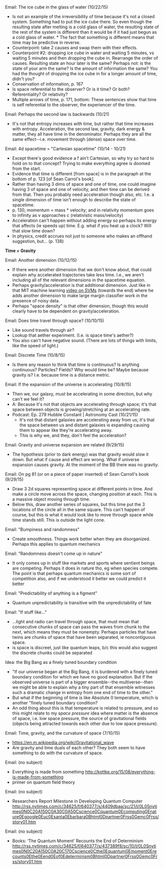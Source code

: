 Email: The ice cube in the glass of water (10/22/15)
* Is not an example of the irreversibility of time because it's not a closed system. Something had to put the ice cube there. So even though the resulting state after melting is a cold glass of water, the resulting state of the rest of the system is different than it would be if it had just begun as a cold glass of water. * The fact that something is different means that time may be predictive in reverse.
* Counterpoint: take 2 causes and swap them with their effects.
* Counterpoint #2: dropping ice cube in water and waiting 5 minutes, vs waiting 5 minutes and then dropping the cube in. Rearrange the order of causes. Resulting state an hour later is the same? Perhaps not: is the state of your arm the same? Is the amount of information the same? You had the thought of dropping the ice cube in for a longer amount of time, didn't you?
* Conservation of information, p. 167
* Is space referential to the observer? Or is it time? Or both?  Referentiality? Or relativity?
* Multiple arrows of time, p. 171, bottom: These sentences show that time is self referential to the observer, the experiencer of the time.

Email: Perhaps the second law is backwards (10/21)
* It's not that entropy increases with time, but rather that time increases with entropy.
Acceleration, the second law, gravity, dark energy & matter, they all have time in the denominator. Perhaps they are all the same effect--i.e. movement through (dense) space over time.

Email: 4d spacetime = "Cartesian spacetime" (10/14 - 10/21)
* Except there's good evidence a f ain't Cartesian, so why try so hard to hold on to that concept? Trying to make everything agree is doomed from the start.
* Evidence that time is different [from space] is in the paragraph at the bottom of p. 123 [of Sean Carrol's book].
* Rather than having 3 dims of space and one of time, one could imagine having 3 of space and one of velocity, and then time can be derived from that. Then you probably need acceleration though also, etc. I.e. a single dimension of time isn't enough to describe the state of spacetime.
* p. 130, momentum = mass * velocity; and in relativity momentum goes to infinity as v approaches c (relativistic mass/velocity)
* Acceleration can't happen without adding energy so perhaps its energy that affects (ie speeds up) time.  E.g. what if you heat up a clock? Will that slow time down?
* In physics, credit accrues not just to someone who makes an offhand suggestion, but... (p. 138)

**Time = Gravity**

Email: Another dimension (10/12/15)
* If there were another dimension that we don't know about, that could explain why accelerated trajectories take less time. I.e., we aren't including all of the relevant dimensions in the spacetime equation.
* Perhaps gravity/acceleration is that additional dimension. Just like in that MIT machine learning [video on SVMs](https://www.youtube.com/watch?v=_PwhiWxHK8o) (towards the end) where he adds another dimension to make large margin classifier work in the presence of noisy data.
* Perhaps "space density" is that other dimension, though this would clearly have to be dependent on gravity/acceleration.

Email: Does time travel through space? (10/10/15)
* Like sound travels through air?
* Lookup that aether experiment.  (I.e. is space time's aether?)
* You also can't have negative sound.  (There are lots of things with limits, like the speed of light.)

Email: Discrete Time (10/8/15)
* Is there any reason to think that time is continuous? Is anything continuous? Particles? Fields? Why would time be? Maybe because gravity is? I.e. because time is a distance metric.

Email: If the expansion of the universe is accelerating (10/8/15)
* Then we, our galaxy, must be accelerating in some direction, but why can't we feel it?
* A: Because it's not that objects are accelerating through space; it's that space between objects is growing/stretching at an accelerating rate.
* Podcast: Ep. 279 Hubble Constant | Astronomy Cast (10/21/15)
  * It's not that distant galaxies are accelerating away from us; it's that the space between us and distant galaxies is expanding causing them to appear like they're accelerating away.
  * This is why we, and they, don't feel the acceleration?

Email: Gravity and universe expansion are related (9/29/15)
* The hypothesis (prior to dark energy) was that gravity would slow it down. But what if cause and effect are wrong. What if universe expansion causes gravity. At the moment of the BB there was no gravity.

Email: On pg 81 (or on a piece of paper inserted) of Sean Carroll's book (9/29/15)
* Draw 3 2d squares representing space at different points in time. And make a circle move across the space, changing position at each. This is a massive object moving through time.
* Below this, draw another series of squares, but this time put the 3 locations of the circle all in the same square. This can't happen of course, but this is what it would look like to move through space while time stands still. This is outside the light cone.

Email: "Bumpiness and randomness"
* Create smoothness. Things work better when they are disorganized. Perhaps this applies to quantum mechanics

Email: "Randomness doesn't come up in nature"
* It only comes up in stuff like markets and sports where sentient beings are competing. Perhaps it does in nature tho, eg when species compete. The point is that perhaps quantum mechanics is some sort of competition also, and if we understood it better we could predict it better

Email: "Predictability of anything is a figment"
* Quantum unpredictability is transitive with the unpredictability of fate

Email: "If stuff like..."
* ...light and radio can travel through space, that must mean that consecutive chunks of space can pass the waves from chunk to the next, which means they must be nonempty. Perhaps particles that have twins are chunks of space that have been separated, ie noncontiguous space.
* is space is discreet, just like quantum leaps, b/c this would also suggest the discrete chunks could be separated

Idea: the Big Bang as a finely tuned boundary condition
* "If our universe began at the Big Bang, it is burdened with a finely tuned boundary condition for which we have no good explanation.  But if the observed universe is part of a bigger ensemble--the multiverse--then we might be able to explain why a tiny part of that ensemble witnesses such a dramatic change in entropy from one end of time to the other."
* But what if the beginning of time is like Absolute 0 temperature, which is another "finely tuned boundary condition?
* An odd thing about this is that temperature is related to pressure, and so this might relate to my _space pressure_ idea where matter is the absence of space, i.e. low space pressure, the source of gravitational fields (objects being attracted towards each other due to low space pressure).

Email: Time, gravity, and the curvature of space (7/10/15)
* https://en.m.wikipedia.org/wiki/Gravitational_wave
* Are gravity and time duals of each other? They both seem to have something to do with the curvature of space.

Email: (no subject)
* Everything is made from something http://kottke.org/15/08/everything-is-made-from-something
* primer on quantum field theory

Email: (no subject)
* Researchers Report Milestone in Developing Quantum Computer http://rss.nytimes.com/c/34625/f/640377/s/4409dbaa/sc/21/l/0L0Snytimes0N0C20A150C0A30C0A50Cscience0Cquantum0Ecomputing0Enature0Egoogle0Euc0Esanta0Ebarbara0Bhtml0Dpartner0Frss0Gemc0Frss/story01.htm

Email: (no subject)
* Books: ‘The Quantum Moment’ Recounts the End of Determinism http://rss.nytimes.com/c/34625/f/640377/s/437389f8/sc/10/l/0L0Snytimes0N0C20A150C0A20C170Cscience0Cthe0Equantum0Emoment0Erecounts0Ethe0Eend0Eof0Edeterminism0Bhtml0Dpartner0Frss0Gemc0Frss/story01.htm